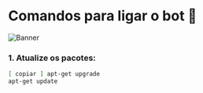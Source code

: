# Comandos para ligar o bot 🤖

![Banner](./banner.png)

### 1. Atualize os pacotes:
```bash
[ copiar ] apt-get upgrade
apt-get update

